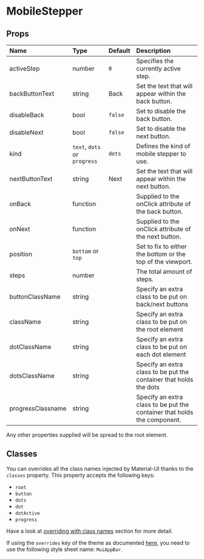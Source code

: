 # MobileStepper



## Props
| Name | Type | Default | Description |
|:-----|:-----|:--------|:------------|
| activeStep | number | `0` | Specifies the currently active step. |
| backButtonText | string | Back | Set the text that will appear within the back button. |
| disableBack | bool | `false` | Set to disable the back button. |
| disableNext | bool | `false` | Set to disable the next button. |
| kind | `text`, `dots` or `progress` | `dots` | Defines the kind of mobile stepper to use. |
| nextButtonText | string | Next | Set the text that will appear within the next button. |
| onBack | function |  | Supplied to the onClick attribute of the back button. |
| onNext | function |  | Supplied to the onClick attribute of the next button. |
| position | `bottom` or `top` |  | Set to fix to either the bottom or the top of the viewport. |
| steps | number |  | The total amount of steps. |
| buttonClassName | string |  | Specify an extra class to be put on back/next buttons |
| className | string |  | Specify an extra class to be put on the root element |
| dotClassName | string |  | Specify an extra class to be put on each dot element |
| dotsClassName | string |  | Specify an extra class to be put the container that holds the dots |
| progressClassname | string |  | Specify an extra class to be put the container that holds the <LinearProgress /> component. |

Any other properties supplied will be spread to the root element.

## Classes

You can overrides all the class names injected by Material-UI thanks to the `classes` property.
This property accepts the following keys:
- `root`
- `button`
- `dots`
- `dot`
- `dotActive`
- `progress`

Have a look at [overriding with class names](/customization/overrides#overriding-with-class-names)
section for more detail.

If using the `overrides` key of the theme as documented
[here](/customization/themes#customizing-all-instances-of-a-component-type),
you need to use the following style sheet name: `MuiAppBar`.
